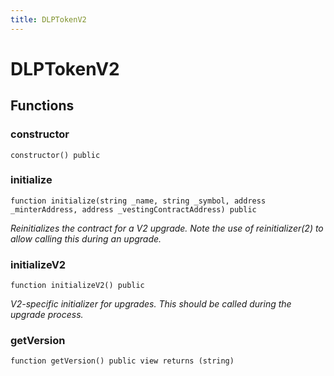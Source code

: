 ```yaml
---
title: DLPTokenV2
---
```


# DLPTokenV2

## Functions

### constructor

```solidity
constructor() public
```

### initialize

```solidity
function initialize(string _name, string _symbol, address _minterAddress, address _vestingContractAddress) public
```

_Reinitializes the contract for a V2 upgrade.
Note the use of reinitializer(2) to allow calling this during an upgrade._

### initializeV2

```solidity
function initializeV2() public
```

_V2-specific initializer for upgrades.
This should be called during the upgrade process._

### getVersion

```solidity
function getVersion() public view returns (string)
```

